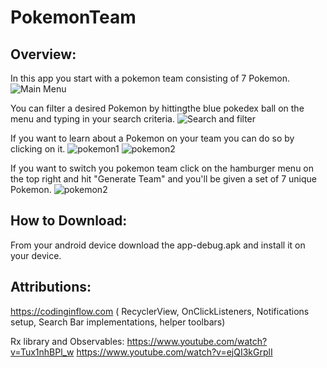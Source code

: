 # PokemonTeam

## Overview:

In this app you start with a pokemon team consisting of 7 Pokemon. 
![Main Menu](https://github.com/RanVaknin/PokemonTeam/blob/master/mainscreen.png)<!-- .element height="50%" width="50%" -->


You can filter a desired Pokemon by hittingthe blue pokedex ball on the menu and typing in your search criteria.
![Search and filter](https://github.com/RanVaknin/PokemonTeam/blob/master/searchbar.png)

If you want to learn about a Pokemon on your team you can do so by clicking on it.
![pokemon1](https://github.com/RanVaknin/PokemonTeam/blob/master/individualpokemon1.png)
![pokemon2](https://github.com/RanVaknin/PokemonTeam/blob/master/individualpokemon2.png)

If you want to switch you pokemon team click on the hamburger menu on the top right and hit "Generate Team" and you'll be given a set of 7 unique Pokemon.
![pokemon2](https://github.com/RanVaknin/PokemonTeam/blob/master/generate.png)


## How to Download:
From your android device download the app-debug.apk and install it on your device.



## Attributions:
https://codinginflow.com ( RecyclerView, OnClickListeners, Notifications setup, Search Bar implementations, helper toolbars)

Rx library and Observables:
https://www.youtube.com/watch?v=Tux1nhBPl_w
https://www.youtube.com/watch?v=ejQI3kGrplI
